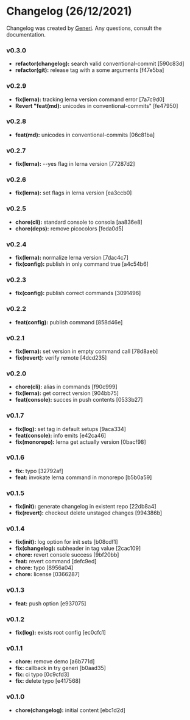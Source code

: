 # Changelog (26/12/2021)

Changelog was created by [Generi](https://github.com/Novout/generi). Any questions, consult the documentation.

### v0.3.0

* **refactor(changelog):** search valid conventional-commit [590c83d]
* **refactor(git):** release tag with a some arguments [f47e5ba]

### v0.2.9

* **fix(lerna):** tracking lerna version command error [7a7c9d0]
* **Revert "feat(md):** unicodes in conventional-commits" [fe47950]

### v0.2.8

* **feat(md):** unicodes in conventional-commits [06c81ba]

### v0.2.7

* **fix(lerna):** --yes flag in lerna version [77287d2]

### v0.2.6

* **fix(lerna):** set flags in lerna version [ea3ccb0]

### v0.2.5

* **chore(cli):** standard console to consola [aa836e8]
* **chore(deps):** remove picocolors [feda0d5]

### v0.2.4

* **fix(lerna):** normalize lerna version [7dac4c7]
* **fix(config):** publish in only command true [a4c54b6]

### v0.2.3

* **fix(config):** publish correct commands [3091496]

### v0.2.2

* **feat(config):** publish command [858d46e]

### v0.2.1

* **fix(lerna):** set version in empty command call [78d8aeb]
* **fix(revert):** verify remote [4dcd235]

### v0.2.0

* **chore(cli):** alias in commands [f90c999]
* **fix(lerna):** get correct version [904bb75]
* **feat(console):** succes in push contents [0533b27]

### v0.1.7

* **fix(log):** set tag in default setups [9aca334]
* **feat(console):** info emits [e42ca46]
* **fix(monorepo):** lerna get actually version [0bacf98]

### v0.1.6

* **fix:** typo [32792af]
* **feat:** invokate lerna command in monorepo [b5b0a59]

### v0.1.5

* **fix(init):** generate changelog in existent repo [22db8a4]
* **fix(revert):** checkout delete unstaged changes [994386b]

### v0.1.4

* **fix(init):** log option for init sets [b08cdf1]
* **fix(changelog):** subheader in tag value [2cac109]
* **chore:** revert console success [9bf20bb]
* **feat:** revert command [defc9ed]
* **chore:** typo [8956a04]
* **chore:** license [0366287]

### v0.1.3

* **feat:** push option [e937075]

### v0.1.2

* **fix(log):** exists root config [ec0cfc1]

### v0.1.1

* **chore:** remove demo [a6b771d]
* **fix:** callback in try generi [b0aad35]
* **fix:** ci typo [0c9cfd3]
* **fix:** delete typo [e417568]

### v0.1.0

* **chore(changelog):** initial content [ebc1d2d]
